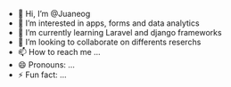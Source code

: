 - 👋 Hi, I’m @Juaneog
- 👀 I’m interested in apps, forms and data analytics
- 🌱 I’m currently learning Laravel and django frameworks
- 💞️ I’m looking to collaborate on differents reserchs
- 📫 How to reach me ...
- 😄 Pronouns: ...
- ⚡ Fun fact: ...

<!---
Juaneog/Juaneog is a ✨ special ✨ repository because its `README.md` (this file) appears on your GitHub profile.
You can click the Preview link to take a look at your changes.
--->
